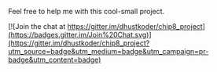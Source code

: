 Feel free to help me with this cool-small project.

[![Join the chat at https://gitter.im/dhustkoder/chip8_project](https://badges.gitter.im/Join%20Chat.svg)](https://gitter.im/dhustkoder/chip8_project?utm_source=badge&utm_medium=badge&utm_campaign=pr-badge&utm_content=badge)